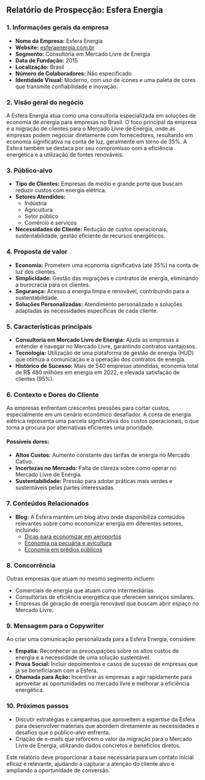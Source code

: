 ## Relatório de Prospecção: Esfera Energia

### 1. Informações gerais da empresa
- **Nome da Empresa:** Esfera Energia
- **Website:** [esferaenergia.com.br](https://www.esferaenergia.com.br)
- **Segmento:** Consultoria em Mercado Livre de Energia
- **Data de Fundação:** 2015
- **Localização:** Brasil
- **Número de Colaboradores:** Não especificado
- **Identidade Visual:** Moderno, com uso de ícones e uma paleta de cores que transmite confiabilidade e inovação.

### 2. Visão geral do negócio
A Esfera Energia atua como uma consultoria especializada em soluções de economia de energia para empresas no Brasil. O foco principal da empresa é a migração de clientes para o Mercado Livre de Energia, onde as empresas podem negociar diretamente com fornecedores, resultando em economia significativa na conta de luz, geralmente em torno de 35%. A Esfera também se destaca por seu compromisso com a eficiência energética e a utilização de fontes renováveis. 

### 3. Público-alvo
- **Tipo de Clientes:** Empresas de médio e grande porte que buscam reduzir custos com energia elétrica.
- **Setores Atendidos:**
  - Indústria
  - Agricultura
  - Setor público
  - Comércio e serviços
- **Necessidades do Cliente:** Redução de custos operacionais, sustentabilidade, gestão eficiente de recursos energéticos.

### 4. Proposta de valor
- **Economia:** Prometem uma economia significativa (até 35%) na conta de luz dos clientes.
- **Simplicidade:** Gestão das migrações e contratos de energia, eliminando a burocracia para os clientes.
- **Segurança:** Acesso a energia limpa e renovável, contribuindo para a sustentabilidade.
- **Soluções Personalizadas:** Atendimento personalizado e soluções adaptadas às necessidades específicas de cada cliente.

### 5. Características principais
- **Consultoria em Mercado Livre de Energia:** Ajuda as empresas a entender e navegar no Mercado Livre, garantindo contratos vantajosos.
- **Tecnologia:** Utilização de uma plataforma de gestão de energia (HUD) que otimiza a comunicação e a operação dos contratos de energia.
- **Histórico de Sucesso:** Mais de 540 empresas atendidas, economia total de R$ 480 milhões em energia em 2022, e elevada satisfação de clientes (95%).

### 6. Contexto e Dores do Cliente
As empresas enfrentam crescentes pressões para cortar custos, especialmente em um cenário econômico desafiador. A conta de energia elétrica representa uma parcela significativa dos custos operacionais, o que torna a procura por alternativas eficientes uma prioridade.

#### Possíveis dores:
- **Altos Custos:** Aumento constante das tarifas de energia no Mercado Cativo.
- **Incertezas no Mercado:** Falta de clareza sobre como operar no Mercado Livre de Energia.
- **Sustentabilidade:** Pressão para adotar práticas mais verdes e sustentáveis pelas partes interessadas.

### 7. Conteúdos Relacionados
- **Blog:** A Esfera mantém um blog ativo onde disponibiliza conteúdos relevantes sobre como economizar energia em diferentes setores, incluindo:
  - [Dicas para economizar em aeroportos](https://blog.esferaenergia.com.br/gestao-empresarial/economizar-energia-aeroportos)
  - [Economia na pecuária e avicultura](https://blog.esferaenergia.com.br/gestao-empresarial/economia-energia-pecuaria-avicultura)
  - [Economia em prédios públicos](https://blog.esferaenergia.com.br/gestao-empresarial/economizar-energia-predios-publicos)

### 8. Concorrência
Outras empresas que atuam no mesmo segmento incluem:
- Comerciais de energia que atuam como intermediárias.
- Consultorias de eficiência energética que oferecem serviços similares.
- Empresas de geração de energia renovável que buscam abrir espaço no Mercado Livre.

### 9. Mensagem para o Copywriter
Ao criar uma comunicação personalizada para a Esfera Energia, considere:
- **Empatia:** Reconhecer as preocupações sobre os altos custos de energia e a necessidade de uma solução sustentável.
- **Prova Social:** Incluir depoimentos e casos de sucesso de empresas que já se beneficiaram com a Esfera.
- **Chamada para Ação:** Incentivar as empresas a agir rapidamente para aproveitar as oportunidades no mercado livre e melhorar a eficiência energética.

### 10. Próximos passos
- Discutir estratégias e campanhas que aproveitem a expertise da Esfera para desenvolver materiais que abordem diretamente as necessidades e desafios que o público-alvo enfrenta.
- Criação de e-mails que reforcem o valor da migração para o Mercado Livre de Energia, utilizando dados concretos e benefícios diretos.

Este relatório deve proporcionar a base necessária para um contato inicial eficaz e relevante, ajudando a capturar a atenção do cliente alvo e ampliando a oportunidade de conversão.
